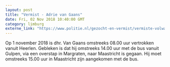 ```yaml
---
layout: post
title: "Vermist - Adrie van Gaans"
date: Fri, 02 Nov 2018 10:40:00 GMT
category: limburg
externe_link: "https://www.politie.nl/gezocht-en-vermist/vermiste-volwassenen/2018/november/adrie-van-gaans.html"
---
```


Op 1 november 2018 is dhr. Van Gaans omstreeks 08.00 uur vertrokken vanuit Heerlen. Gebleken is dat hij omstreeks 14.00 uur met de bus vanuit Gulpen, via een overstap in Margraten, naar Maastricht is gegaan. Hij moet omstreeks 15.00 uur in Maastricht zijn aangekomen met de bus.
